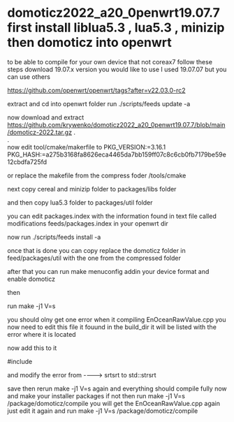 # domoticz2022_a20_0penwrt19.07.7   first install liblua5.3 , lua5.3 , minizip then domoticz into openwrt

to be able to compile for your own  device that not coreax7 follow these steps
 download 19.07.x version you would like to use I used 19.07.07 but you can use others
 
 https://github.com/openwrt/openwrt/tags?after=v22.03.0-rc2
 
  extract  and cd into openwrt folder
  run ./scripts/feeds update -a
 
  now download and extract
  https://github.com/krywenko/domoticz2022_a20_0penwrt19.07.7/blob/main/domoticz-2022.tar.gz
.  
.  
now edit  tool/cmake/makerfile  to
PKG_VERSION:=3.16.1
PKG_HASH:=a275b3168fa8626eca4465da7bb159ff07c8c6cb0fb7179be59e12cbdfa725fd

or replace the makefile from the compress foder /tools/cmake

next copy cereal and minizip folder to packages/libs folder

and then copy lua5.3 folder to packages/util folder

you can edit packages.index with the information  found in text file called  modifications feeds/packages.index in your openwrt dir

now run ./scripts/feeds install -a

once that is done  you can copy replace the domoticz folder  in feed/packages/util with the one from the compressed folder

after that  you can run make menuconfig   addin your device format and enable domoticz

 then
 
 run make -j1 V=s
 
 you should olny get one  error when it compiling  EnOceanRawValue.cpp  you now need to edit this file  it fouund in the build_dir  it will be listed with the error where it is located
 
 now add this to it
 
 #include <cstring> 
 
 and modify the  error  from  ----> srtsrt to std::strsrt
 
  save  then rerun make -j1 V=s again
  and everything should compile fully now and make your installer packages 
  if not
  then run make -j1 V=s /package/domoticz/compile
   you will get the EnOceanRawValue.cpp again just edit it again  and  run make -j1 V=s /package/domoticz/compile


